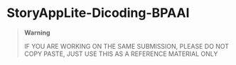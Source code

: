 # StoryAppLite-Dicoding-BPAAI

> **Warning**
> 
> IF YOU ARE WORKING ON THE SAME SUBMISSION, PLEASE DO NOT COPY PASTE, JUST USE THIS AS A REFERENCE MATERIAL ONLY
